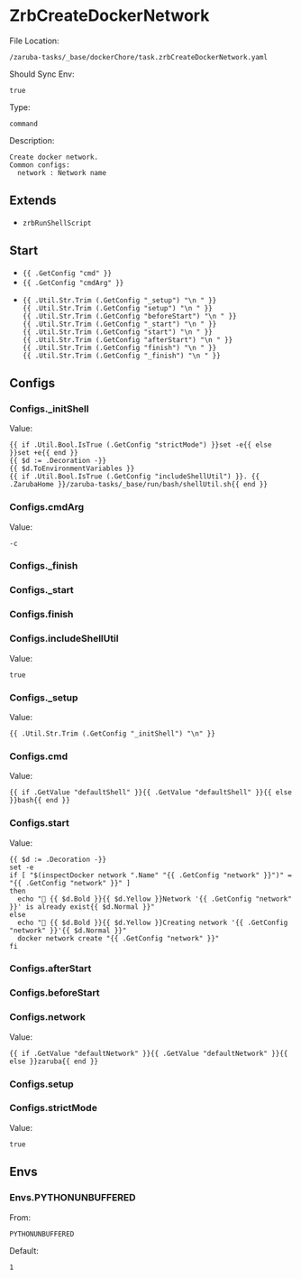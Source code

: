 
# ZrbCreateDockerNetwork

File Location:

    /zaruba-tasks/_base/dockerChore/task.zrbCreateDockerNetwork.yaml

Should Sync Env:

    true

Type:

    command

Description:

    Create docker network.
    Common configs:
      network : Network name



## Extends

* `zrbRunShellScript`


## Start

* `{{ .GetConfig "cmd" }}`
* `{{ .GetConfig "cmdArg" }}`
*
    ```
    {{ .Util.Str.Trim (.GetConfig "_setup") "\n " }}
    {{ .Util.Str.Trim (.GetConfig "setup") "\n " }}
    {{ .Util.Str.Trim (.GetConfig "beforeStart") "\n " }}
    {{ .Util.Str.Trim (.GetConfig "_start") "\n " }}
    {{ .Util.Str.Trim (.GetConfig "start") "\n " }}
    {{ .Util.Str.Trim (.GetConfig "afterStart") "\n " }}
    {{ .Util.Str.Trim (.GetConfig "finish") "\n " }}
    {{ .Util.Str.Trim (.GetConfig "_finish") "\n " }}

    ```


## Configs


### Configs._initShell

Value:

    {{ if .Util.Bool.IsTrue (.GetConfig "strictMode") }}set -e{{ else }}set +e{{ end }}
    {{ $d := .Decoration -}}
    {{ $d.ToEnvironmentVariables }}
    {{ if .Util.Bool.IsTrue (.GetConfig "includeShellUtil") }}. {{ .ZarubaHome }}/zaruba-tasks/_base/run/bash/shellUtil.sh{{ end }}



### Configs.cmdArg

Value:

    -c


### Configs._finish


### Configs._start


### Configs.finish


### Configs.includeShellUtil

Value:

    true


### Configs._setup

Value:

    {{ .Util.Str.Trim (.GetConfig "_initShell") "\n" }}


### Configs.cmd

Value:

    {{ if .GetValue "defaultShell" }}{{ .GetValue "defaultShell" }}{{ else }}bash{{ end }}


### Configs.start

Value:

    {{ $d := .Decoration -}}
    set -e
    if [ "$(inspectDocker network ".Name" "{{ .GetConfig "network" }}")" = "{{ .GetConfig "network" }}" ]
    then
      echo "🐳 {{ $d.Bold }}{{ $d.Yellow }}Network '{{ .GetConfig "network" }}' is already exist{{ $d.Normal }}"
    else
      echo "🐳 {{ $d.Bold }}{{ $d.Yellow }}Creating network '{{ .GetConfig "network" }}'{{ $d.Normal }}"
      docker network create "{{ .GetConfig "network" }}"
    fi



### Configs.afterStart


### Configs.beforeStart


### Configs.network

Value:

    {{ if .GetValue "defaultNetwork" }}{{ .GetValue "defaultNetwork" }}{{ else }}zaruba{{ end }}


### Configs.setup


### Configs.strictMode

Value:

    true


## Envs


### Envs.PYTHONUNBUFFERED

From:

    PYTHONUNBUFFERED

Default:

    1